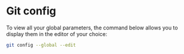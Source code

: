 # Git config

To view all your global parameters, the command below allows you to display them in the editor of your choice:

```bash
git config --global --edit
```

